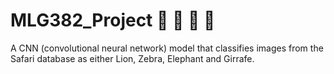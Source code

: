 # MLG382_Project 🦁 🦓 🐘 🦒
A CNN (convolutional neural network) model that classifies images from the Safari database as either Lion, Zebra, Elephant and Girrafe. 
